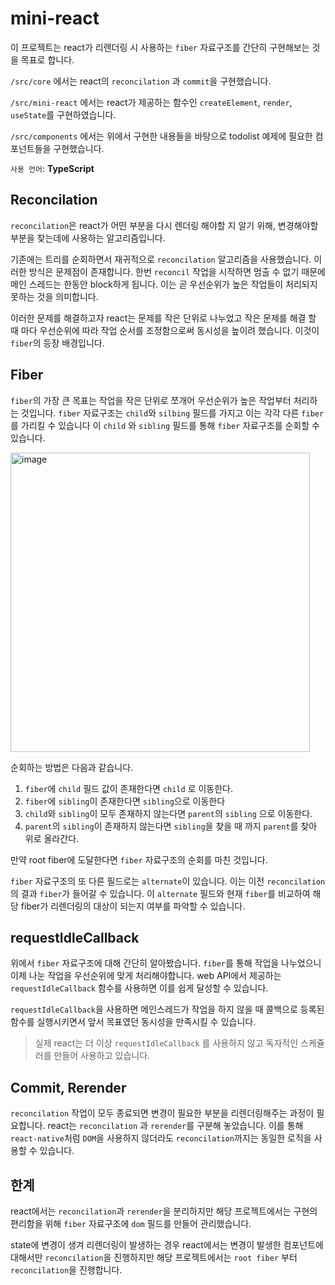 # mini-react

이 프로젝트는 react가 리렌더링 시 사용하는 `fiber` 자료구조를 간단히 구현해보는 것을 목표로 합니다.

`/src/core` 에서는 react의 `reconcilation` 과 `commit`을 구현했습니다.

`/src/mini-react` 에서는 react가 제공하는 함수인 `createElement`, `render`, `useState`를 구현하였습니다.

`/src/components` 에서는 위에서 구현한 내용들을 바탕으로 todolist 예제에 필요한 컴포넌트들을 구현했습니다.

`사용 언어`: **TypeScript**


## Reconcilation

`reconcilation`은 react가 어떤 부분을 다시 렌더링 해야할 지 알기 위해, 변경해야할 부분을 찾는데에 사용하는 알고리즘입니다. 

기존에는 트리를 순회하면서 재귀적으로 `reconcilation` 알고리즘을 사용했습니다.
이러한 방식은 문제점이 존재합니다. 한번 `reconcil` 작업을 시작하면 멈출 수 없기 때문에 메인 스레드는 한동안 block하게 됩니다. 이는 곧 우선순위가 높은 작업들이 처리되지 못하는 것을 의미합니다. 

이러한 문제를 해결하고자 react는 문제를 작은 단위로 나누었고 작은 문제를 해결 할 때 마다 우선순위에 따라 작업 순서를 조정함으로써 동시성을 높이려 했습니다. 이것이 `fiber`의 등장 배경입니다.

## Fiber

`fiber`의 가장 큰 목표는 작업을 작은 단위로 쪼개어 우선순위가 높은 작업부터 처리하는 것입니다.
`fiber` 자료구조는 `child`와 `silbing` 필드를 가지고 이는 각각 다른 `fiber`를 가리킬 수 있습니다 이 `child` 와 `sibling` 필드를 통해 `fiber` 자료구조를 순회할 수 있습니다.

<img width="479" alt="image" src="https://user-images.githubusercontent.com/71018111/205642848-1dfcf159-59e1-4579-b973-ff8e77f313ba.png">

순회하는 방법은 다음과 같습니다.
1. `fiber`에 `child` 필드 값이 존재한다면 `child` 로 이동한다.
2. `fiber`에 `sibling`이 존재한다면 `sibling`으로 이동한다
3. `child`와 `sibling`이 모두 존재하지 않는다면 `parent`의 `sibling` 으로 이동한다.
4. `parent`의 `sibling`이 존재하지 않는다면 `sibling`을 찾을 때 까지 `parent`를 찾아 위로 올라간다.

만약 root fiber에 도달한다면 `fiber` 자료구조의 순회를 마친 것입니다.

`fiber` 자료구조의 또 다른 필드로는 `alternate`이 있습니다. 이는 이전 `reconcilation`의 결과 `fiber`가 들어갈 수 있습니다.
이 `alternate` 필드와 현재 `fiber`를 비교하여 해당 fiber가 리렌더링의 대상이 되는지 여부를 파악할 수 있습니다.

## requestIdleCallback

위에서 `fiber` 자료구조에 대해 간단히 알아봤습니다. `fiber`를 통해 작업을 나누었으니 이제 나눈 작업을 우선순위에 맞게 처리해야합니다.
web API에서 제공하는 `requestIdleCallback` 함수를 사용하면 이를 쉽게 달성할 수 있습니다.

`requestIdleCallback`을 사용하면 메인스레드가 작업을 하지 않을 때 콜백으로 등록된 함수를 실행시키면서 앞서 목표였던 동시성을 만족시킬 수 있습니다.

> 실제 react는 더 이상 `requestIdleCallback` 를 사용하지 않고 독자적인 스케쥴러를 만들어 사용하고 있습니다.

## Commit, Rerender

`reconcilation` 작업이 모두 종료되면 변경이 필요한 부분을 리렌더링해주는 과정이 필요합니다.
react는 `reconcilation` 과 `rerender`를 구분해 놓았습니다.
이를 통해 `react-native`처럼 `DOM`을 사용하지 않더라도 `reconcilation`까지는 동일한 로직을 사용할 수 있습니다.


## 한계

react에서는 `reconcilation`과 `rerender`을 분리하지만 해당 프로젝트에서는 구현의 편리함을 위해 `fiber` 자료구조에 `dom` 필드를 만들어 관리했습니다.

state에 변경이 생겨 리렌더링이 발생하는 경우 react에서는 변경이 발생한 컴포넌트에 대해서만 `reconcilation`을 진행하지만 해당 프로젝트에서는 `root fiber` 부터 `reconcilation`을 진행합니다.


